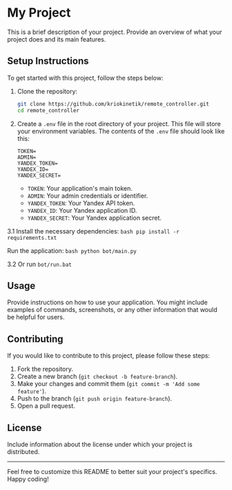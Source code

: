 # My Project

This is a brief description of your project. Provide an overview of what your project does and its main features.

## Setup Instructions

To get started with this project, follow the steps below:

1. Clone the repository:
    ```bash
    git clone https://github.com/kriokinetik/remote_controller.git
    cd remote_controller
    ```

2. Create a `.env` file in the root directory of your project. This file will store your environment variables. The contents of the `.env` file should look like this:

    ```dotenv
    TOKEN=
    ADMIN=
    YANDEX_TOKEN=
    YANDEX_ID=
    YANDEX_SECRET=
    ```

    - `TOKEN`: Your application's main token.
    - `ADMIN`: Your admin credentials or identifier.
    - `YANDEX_TOKEN`: Your Yandex API token.
    - `YANDEX_ID`: Your Yandex application ID.
    - `YANDEX_SECRET`: Your Yandex application secret.

3.1 Install the necessary dependencies:
    ```bash
    pip install -r requirements.txt
    ```

Run the application:
    ```bash
    python bot/main.py
    ```

3.2 Or run ```bot/run.bat```

## Usage

Provide instructions on how to use your application. You might include examples of commands, screenshots, or any other information that would be helpful for users.

## Contributing

If you would like to contribute to this project, please follow these steps:

1. Fork the repository.
2. Create a new branch (`git checkout -b feature-branch`).
3. Make your changes and commit them (`git commit -m 'Add some feature'`).
4. Push to the branch (`git push origin feature-branch`).
5. Open a pull request.

## License

Include information about the license under which your project is distributed.

---

Feel free to customize this README to better suit your project's specifics. Happy coding!